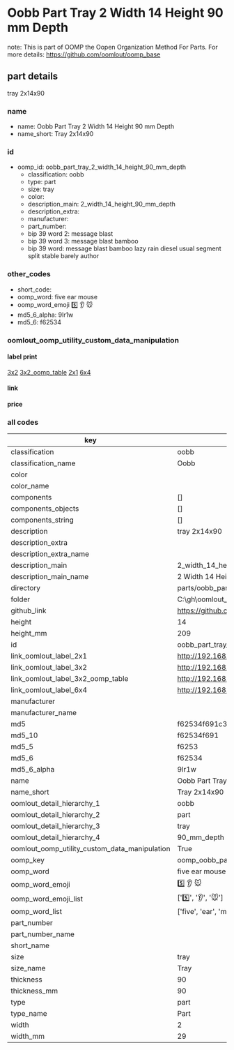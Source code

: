 # Oobb Part Tray 2 Width 14 Height 90 mm Depth  

note: This is part of OOMP the Oopen Organization Method For Parts. For more details: https://github.com/oomlout/oomp_base

##  part details
  



tray 2x14x90



### name
* name: Oobb Part Tray 2 Width 14 Height 90 mm Depth
* name_short: Tray 2x14x90 
### id
* oomp_id: oobb_part_tray_2_width_14_height_90_mm_depth
  * classification: oobb
  * type: part
  * size: tray
  * color: 
  * description_main: 2_width_14_height_90_mm_depth
  * description_extra: 
  * manufacturer: 
  * part_number: 
  * bip 39 word 2: message blast
  * bip 39 word 3: message blast bamboo
  * bip 39 word: message blast bamboo lazy rain diesel usual segment split stable barely author

### other_codes
* short_code: 
* oomp_word: five ear mouse
* oomp_word_emoji :five: :ear: :mouse:
* md5_6_alpha: 9lr1w
* md5_6: f62534






### oomlout_oomp_utility_custom_data_manipulation
#### label print
[3x2](http://192.168.1.245:1112/?label=oomp%209lr1w)
[3x2_oomp_table](http://192.168.1.108:1112/?label=oomp%209lr1w)
[2x1](http://192.168.1.242:1112/?label=oomp%209lr1w)
[6x4](http://192.168.1.55:1112/?label=oomp%209lr1w)    

#### link

                              

#### price







### all codes 
| key | value |  
| --- | --- |  
| classification | oobb |  
| classification_name | Oobb |  
| color |  |  
| color_name |  |  
| components | [] |  
| components_objects | [] |  
| components_string | [] |  
| description | tray 2x14x90 |  
| description_extra |  |  
| description_extra_name |  |  
| description_main | 2_width_14_height_90_mm_depth |  
| description_main_name | 2 Width 14 Height 90 mm Depth |  
| directory | parts/oobb_part_tray_2_width_14_height_90_mm_depth |  
| folder | C:\gh\oomlout_oobb_version_4_generated_parts\parts\oobb_part_tray_2_width_14_height_90_mm_depth |  
| github_link | https://github.com/oomlout/oomlout_oomp_part_src/tree/main/parts/oobb_part_tray_2_width_14_height_90_mm_depth |  
| height | 14 |  
| height_mm | 209 |  
| id | oobb_part_tray_2_width_14_height_90_mm_depth |  
| link_oomlout_label_2x1 | http://192.168.1.242:1112/?label=oomp%209lr1w |  
| link_oomlout_label_3x2 | http://192.168.1.245:1112/?label=oomp%209lr1w |  
| link_oomlout_label_3x2_oomp_table | http://192.168.1.108:1112/?label=oomp%209lr1w |  
| link_oomlout_label_6x4 | http://192.168.1.55:1112/?label=oomp%209lr1w |  
| manufacturer |  |  
| manufacturer_name |  |  
| md5 | f62534f691c33e04f65887e62405dc5f |  
| md5_10 | f62534f691 |  
| md5_5 | f6253 |  
| md5_6 | f62534 |  
| md5_6_alpha | 9lr1w |  
| name | Oobb Part Tray 2 Width 14 Height 90 mm Depth |  
| name_short | Tray 2x14x90  |  
| oomlout_detail_hierarchy_1 | oobb |  
| oomlout_detail_hierarchy_2 | part |  
| oomlout_detail_hierarchy_3 | tray |  
| oomlout_detail_hierarchy_4 | 90_mm_depth |  
| oomlout_oomp_utility_custom_data_manipulation | True |  
| oomp_key | oomp_oobb_part_tray_2_width_14_height_90_mm_depth |  
| oomp_word | five ear mouse |  
| oomp_word_emoji | :five: :ear: :mouse: |  
| oomp_word_emoji_list | [':five:', ':ear:', ':mouse:'] |  
| oomp_word_list | ['five', 'ear', 'mouse'] |  
| part_number |  |  
| part_number_name |  |  
| short_name |  |  
| size | tray |  
| size_name | Tray |  
| thickness | 90 |  
| thickness_mm | 90 |  
| type | part |  
| type_name | Part |  
| width | 2 |  
| width_mm | 29 |  
